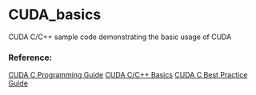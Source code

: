 # CUDA_basics
CUDA C/C++ sample code demonstrating the basic usage of CUDA

### Reference:
[CUDA C Programming Guide](https://docs.nvidia.com/cuda/cuda-c-programming-guide/index.html)
[CUDA C/C++ Basics](http://www.nvidia.com/docs/io/116711/sc11-cuda-c-basics.pdf)
[CUDA C Best Practice Guide](https://docs.nvidia.com/cuda/cuda-c-best-practices-guide/index.html)

